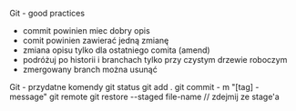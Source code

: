Git - good practices

* commit powinien miec dobry opis
* comit powinien zawierać jedną zmianę
* zmiana opisu tylko dla ostatniego comita (amend)
* podróżuj po historii i branchach tylko przy czystym drzewie roboczym
* zmergowany branch można usunąć



Git - przydatne komendy
git status
git add .
git commit - m "[tag] - message"
git remote
git restore --staged file-name // zdejmij ze stage'a

